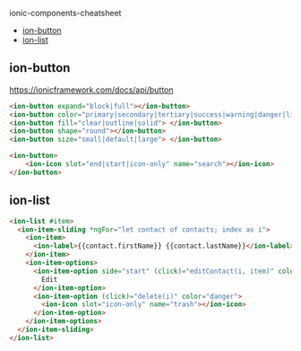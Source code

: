 ionic-components-cheatsheet

- [ion-button](#ion-button)
- [ion-list](#ion-list)



## ion-button

https://ionicframework.com/docs/api/button

```html
<ion-button expand="block|full"></ion-button>
<ion-button color="primary|secondary|tertiary|success|warning|danger|light|medium|dark"></ion-button>
<ion-button fill="clear|outline|solid"> </ion-button>
<ion-button shape="round"></ion-button>
<ion-button size="small|default|large"> </ion-button>

<ion-button>
    <ion-icon slot="end|start|icon-only" name="search"></ion-icon>
</ion-button>
```

## ion-list

```html
<ion-list #item>
  <ion-item-sliding *ngFor="let contact of contacts; index as i">
    <ion-item>
      <ion-label>{{contact.firstName}} {{contact.lastName}}</ion-label>
    </ion-item>
    <ion-item-options>
      <ion-item-option side="start" (click)="editContact(i, item)" color="success">
        Edit
      </ion-item-option>
      <ion-item-option (click)="delete(i)" color="danger">
        <ion-icon slot="icon-only" name="trash"></ion-icon>
      </ion-item-option>
    </ion-item-options>
  </ion-item-sliding>
</ion-list>
```

